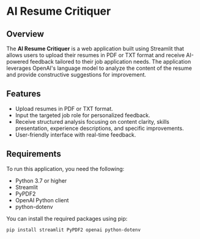 # AI Resume Critiquer

## Overview

The **AI Resume Critiquer** is a web application built using Streamlit that allows users to upload their resumes in PDF or TXT format and receive AI-powered feedback tailored to their job application needs. The application leverages OpenAI's language model to analyze the content of the resume and provide constructive suggestions for improvement.

## Features

- Upload resumes in PDF or TXT format.
- Input the targeted job role for personalized feedback.
- Receive structured analysis focusing on content clarity, skills presentation, experience descriptions, and specific improvements.
- User-friendly interface with real-time feedback.

## Requirements

To run this application, you need the following:
- Python 3.7 or higher
- Streamlit
- PyPDF2
- OpenAI Python client
- python-dotenv

You can install the required packages using pip:

```bash
pip install streamlit PyPDF2 openai python-dotenv
```